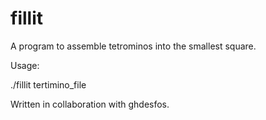 # fillit
A program to assemble tetrominos into the smallest square.

Usage:

./fillit tertimino_file

Written in collaboration with ghdesfos.
